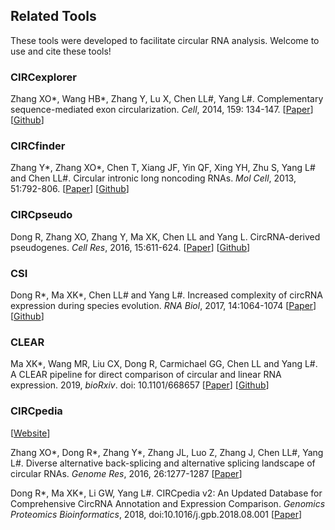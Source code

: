 ## Related Tools

These tools were developed to facilitate circular RNA analysis. Welcome to use and cite these tools!

### CIRCexplorer

Zhang XO\*, Wang HB\*, Zhang Y, Lu X, Chen LL#, Yang L#. Complementary sequence-mediated exon circularization. *Cell*, 2014, 159: 134-147. [[Paper](http://www.ncbi.nlm.nih.gov/pubmed/25242744)] [[Github](https://github.com/YangLab/CIRCexplorer)]

### CIRCfinder

Zhang Y\*, Zhang XO\*, Chen T, Xiang JF, Yin QF, Xing YH, Zhu S, Yang L# and Chen LL#. Circular intronic long noncoding RNAs. *Mol Cell*, 2013, 51:792-806. [[Paper](http://www.ncbi.nlm.nih.gov/pubmed/24035497)] [[Github](https://github.com/YangLab/CIRCfinder)]

### CIRCpseudo

Dong R, Zhang XO, Zhang Y, Ma XK, Chen LL and Yang L. CircRNA-derived pseudogenes. *Cell Res*, 2016, 15:611-624. [[Paper](http://www.ncbi.nlm.nih.gov/pubmed/27021280)] [[Github](https://github.com/YangLab/CIRCpseudo)]

### CSI

Dong R\*, Ma XK\*, Chen LL# and Yang L#. Increased complexity of circRNA expression during species evolution. *RNA Biol*, 2017, 14:1064-1074
[[Paper](https://www.tandfonline.com/doi/full/10.1080/15476286.2016.1269999)] [[Github](https://github.com/YangLab/CSI)]

### CLEAR

Ma XK\*, Wang MR, Liu CX, Dong R, Carmichael GG, Chen LL and Yang L#. A CLEAR pipeline for direct comparison of circular and linear RNA expression. 2019, *bioRxiv*. doi: 10.1101/668657
[[Paper](https://www.biorxiv.org/content/10.1101/668657v2)] [[Github](https://github.com/YangLab/CLEAR)]

### CIRCpedia

[[Website](http://www.picb.ac.cn/rnomics/circpedia/)]

Zhang XO\*, Dong R\*, Zhang Y\*, Zhang JL, Luo Z, Zhang J, Chen LL#, Yang L#. Diverse alternative back-splicing and alternative splicing landscape of circular RNAs. *Genome Res*, 2016, 26:1277-1287
[[Paper](http://genome.cshlp.org/content/26/9/1277.abstract)]

Dong R\*, Ma XK\*, Li GW, Yang L#. CIRCpedia v2: An Updated Database for Comprehensive CircRNA Annotation and Expression Comparison. *Genomics Proteomics Bioinformatics*, 2018, doi:10.1016/j.gpb.2018.08.001
[[Paper](https://www.sciencedirect.com/science/article/pii/S1672022918302596)]
